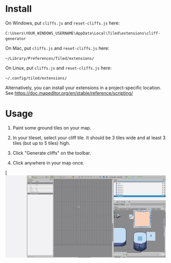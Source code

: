 # Install

On Windows, put `cliffs.js` and `reset-cliffs.js` here:

`C:\Users\YOUR_WINDOWS_USERNAME\AppData\Local\Tiled\extensions\cliff-generator`

On Mac, put `cliffs.js` and `reset-cliffs.js` here:

`~/Library/Preferences/Tiled/extensions/`

On Linux, put `cliffs.js` and `reset-cliffs.js` here:

`~/.config/tiled/extensions/`

Alternatively, you can install your extensions in a project-specific location.  See https://doc.mapeditor.org/en/stable/reference/scripting/

# Usage

1. Paint some ground tiles on your map.

2. In your tileset, select your cliff tile.  It should be 3 tiles wide and at least 3 tiles (but up to 5 tiles) high.

3. Click "Generate cliffs" on the toolbar.

4. Click anywhere in your map once.

[![demonstration-gif](./demonstration.gif)
